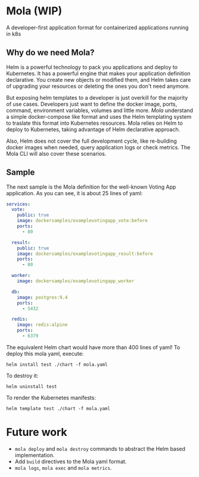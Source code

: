 # Mola (WIP)
A developer-first application format for containerized applications running in k8s

## Why do we need Mola?
Helm is a powerful technology to pack you applications and deploy to Kubernetes. It has a powerful engine that makes your application definition declarative. You create new objects or modified them, and Helm takes care of upgrading your resources or deleting the ones you don't need anymore.

But exposing helm templates to a developer is just overkill for the majority of use cases. Developers just want to define the docker image, ports, command, environment variables, volumes and little more. *Mola* understand a simple docker-compose like format and uses the Helm templating system to traslate this format into Kubernetes resources. Mola relies on Helm to deploy to Kubernetes, taking advantage of Helm declarative approach.

Also, Helm does not cover the full development cycle, like re-building docker images when needed, query application logs or check metrics. The Mola CLI will also cover these scenarios.

## Sample

The next sample is the Mola definition for the well-known Voting App application. As you can see, it is about 25 lines of yaml:

```yaml
services:
  vote:
    public: true
    image: dockersamples/examplevotingapp_vote:before
    ports:
      - 80

  result:
    public: true
    image: dockersamples/examplevotingapp_result:before
    ports:
      - 80

  worker:
    image: dockersamples/examplevotingapp_worker

  db:
    image: postgres:9.4
    ports:
      - 5432

  redis:
    image: redis:alpine
    ports:
      - 6379
```

The equivalent Helm chart would have more than 400 lines of yaml! To deploy this mola yaml, execute:

```console
helm install test ./chart -f mola.yaml
```

To destroy it:

```console
helm uninstall test
```

To render the Kubernetes manifests:

```console
helm template test ./chart -f mola.yaml
```

# Future work

- `mola deploy` and `mola destroy` commands to abstract the Helm based implementation.
- Add `build` directives to the Mola yaml format.
- `mola logs`, `mola exec` and `mola metrics`.